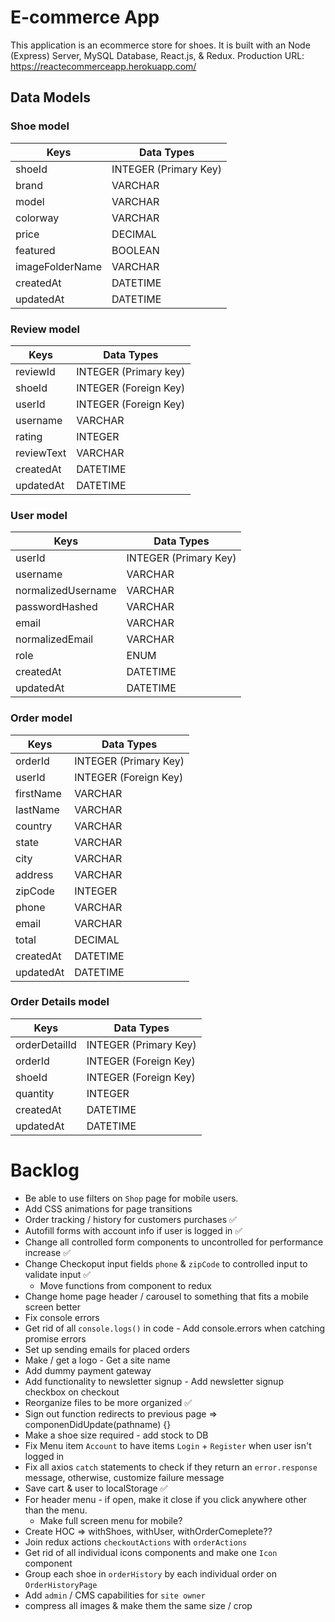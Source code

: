 # E-commerce App

This application is an ecommerce store for shoes. It is built with an Node (Express) Server, MySQL Database, React.js, & Redux. Production URL: https://reactecommerceapp.herokuapp.com/

## Data Models

### Shoe model

| Keys            |						Data Types						|
| --------------- | ------------------------------------------ |
| shoeId          |	INTEGER (Primary Key)						   |
| brand           |	VARCHAR			 									|
| model           | 	VARCHAR												|
| colorway        | 	VARCHAR												|
| price           | 	DECIMAL												|
| featured        |	BOOLEAN												|
| imageFolderName |	VARCHAR												|
| createdAt		   |	DATETIME										      |
| updatedAt       |  DATETIME                                  |

### Review model

|	Keys		   |					Data Types						|
| ------------ | --------------------------------------- |
| reviewId	   |	INTEGER (Primary key)						|
| shoeId		   |	INTEGER (Foreign Key)						|
| userId		   |	INTEGER (Foreign Key)						|
| username	   |	VARCHAR											|
| rating		   |	INTEGER											|
| reviewText	|	VARCHAR											|
| createdAt	   |	DATETIME										   |
| updatedAt    |  DATETIME                               |

### User model

| Keys				   |			Data Types					|
| ------------------ | ------------------------------ |
| userId				   |	INTEGER (Primary Key)			|
| username		      |	VARCHAR								|
| normalizedUsername |	VARCHAR              			|
| passwordHashed		| 	VARCHAR								|
| email				   | 	VARCHAR								|
| normalizedEmail	   | 	VARCHAR								|
| role         	   | 	ENUM								   |
| createdAt		      |	DATETIME								|
| updatedAt          |  DATETIME                      |

### Order model

|	Keys			   |					Data Types						|
| --------------  | --------------------------------------- |
| orderId			|	INTEGER (Primary Key)						|
| userId			   |	INTEGER (Foreign Key)					   |
| firstName		   |	VARCHAR											|
| lastName		   |	VARCHAR											|
| country			|	VARCHAR											|
| state			   |	VARCHAR											|
| city			   |	VARCHAR			 								|
| address			|	VARCHAR											|
| zipCode			|	INTEGER											|
| phone			   |	VARCHAR											|
| email			   |	VARCHAR											|
| total			   |	DECIMAL											|
| createdAt		   |	DATETIME										   |
| updatedAt       |  DATETIME                               |


### Order Details model

|	Keys			   |					Data Types				|
| --------------- | --------------------------------- |
| orderDetailId   | 	INTEGER (Primary Key)            |
| orderId         |	INTEGER (Foreign Key)				|
| shoeId			   |	INTEGER (Foreign Key)				|
| quantity		   |	INTEGER									|
| createdAt		   |	DATETIME						   	   |
| updatedAt       |  DATETIME                         |


# Backlog

   - Be able to use filters on `Shop` page for mobile users.
   - Add CSS animations for page transitions
   - Order tracking / history for customers purchases ✅
   - Autofill forms with account info if user is logged in ✅
   - Change all controlled form components to uncontrolled for performance increase ✅
   - Change Checkoput input fields `phone` & `zipCode` to controlled input to validate input ✅
      - Move functions from component to redux
   - Change home page header / carousel to something that fits a mobile screen better
   - Fix console errors
   - Get rid of all `console.logs()` in code - Add console.errors when catching promise errors
   - Set up sending emails for placed orders
   - Make / get a logo - Get a site name
   - Add dummy payment gateway
   - Add functionality to newsletter signup - Add newsletter signup checkbox on checkout
   - Reorganize files to be more organized ✅
   - Sign out function redirects to previous page => componenDidUpdate(pathname) {<Redirect to={pathname} />}
   - Make a shoe size required - add stock to DB
   - Fix Menu item `Account` to have items `Login` + `Register` when user isn't logged in
   - Fix all axios `catch` statements to check if they return an `error.response` message, otherwise, customize failure message
   - Save cart & user to localStorage ✅
   - For header menu - if open, make it close if you click anywhere other than the menu.
      - Make full screen menu for mobile?
   - Create HOC => withShoes, withUser, withOrderComeplete??
   - Join redux actions `checkoutActions` with `orderActions`
   - Get rid of all individual icons components and make one `Icon` component
   - Group each shoe in `orderHistory` by each individual order on `OrderHistoryPage`
   - Add `admin` / CMS capabilities for `site owner`
   - compress all images & make them the same size / crop